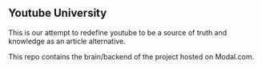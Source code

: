 ## Youtube University

This is our attempt to redefine youtube to be a source of truth and knowledge as an article alternative.

This repo contains the brain/backend of the project hosted on Modal.com.
